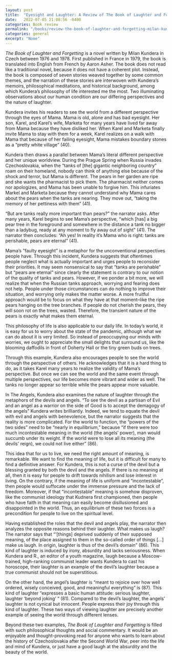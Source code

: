 ```yaml
---
layout: post
title:  "Eyesight and Laughter: A Review of The Book of Laughter and Forgetting"
date:   2022-07-05 21:08:56 -0400
categories: Book review
permalink: "/books/review-the-book-of-laughter-and-forgetting-milan-kundera/"
categories: general
excerpt: "None"
---
```


*The Book of Laughter and Forgetting* is a novel written by Milan Kundera in Czech between 1976 and 1978. First published in France in 1979, the book is translated into English from French by Aaron Asher. The book does not read like a traditional novel, because it does not have a coherent plot. Instead, the book is composed of seven stories weaved together by some common themes, and the narration of these stories are interwoven with Kundera’s memoirs, philosophical meditations, and historical background, among which Kundera’s philosophy of life interested me the most. Two illuminating observations about our human condition are our differing perspectives and the nature of laughter. 

Kundera invites his readers to see the world from a different perspective through the eyes of Mama. Mama is old, alone and has bad eyesight. Her son, Karel, and Karel’s wife, Marketa for many years have lived far away from Mama because they have disliked her. When Karel and Marketa finally invite Mama to stay with them for a week, Karel realizes on a walk with Mama that because of her failing eyesight, Mama mistakes boundary stones as a “pretty white village” (40). 

Kundera then draws a parallel between Mama’s literal different perspective and her unique worldview. During the Prague Spring when Russia invades Czechoslovakia, when the “tanks of [the] gigantic neighboring country” roam on their homeland, nobody can think of anything else because of the shock and terror, but Mama is different. The pears in her garden are ripe and she wants the pharmacist to pick them. The pharmacist neither comes nor apologizes, and Mama has been unable to forgive him. This infuriates Markel and Marketa because they cannot understand why Mama cares about the pears when the tanks are nearing. They move out, “taking the memory of her pettiness with them” (41). 
	
“But are tanks really more important than pears?” the narrator asks. After  many years, Karel begins to see Mama’s perspective, “which [has] a big pear tree in the foreground and somewhere in the distance a tank no bigger than a ladybug, ready at any moment to fly away out of sight” (41). The narrator then concludes: “Ah yes! In reality it’s Mama who is right: tanks are perishable, pears are eternal” (41). 

Mama’s “faulty eyesight” is a metaphor for the unconventional perspectives people have. Through this incident, Kundera suggests that oftentimes people neglect what is actually important and urges people to reconsider their priorities. It may seem nonsensical to say that “tanks are perishable” but “pears are eternal” since clearly the statement is contrary to our notion of the quality of tanks and pears. However, if we ponder a bit more, we will realize that when the Russian tanks approach, worrying and fearing does not help. People under those circumstances can do nothing to improve their situation, and worrying only makes the matter worse. A more fruitful approach would be to focus on what they have at that moment–like the ripe pears hanging on the tree branches. If people do not cherish the pears, they will soon rot on the trees, wasted. Therefore, the transient nature of the pears is exactly what makes them eternal. 

This philosophy of life is also applicable to our daily life. In today’s world, it is easy for us to worry about the state of the pandemic, although what we can do about it is very limited. So instead of preoccupying our minds with worries, we ought to appreciate the small delights that surround us, like the blooming daffodils in front of Doherty Hall or the tiny green buds on trees. 

Through this example, Kundera also encourages people to see the world through the perspective of others. He acknowledges that it is a hard thing to do, as it takes Karel many years to realize the validity of Mama’s perspective. But once we can see the world and the same event through multiple perspectives, our life becomes more vibrant and wider as well. The tanks no longer appear so terrible while the pears appear more valuable. 
	
In The Angels, Kundera also examines the nature of laughter through the metaphors of the devils and angels. “To see the devil as a partisan of Evil and an angel as a warrior on the side of Good is to accept the demagogy of the angels” Kundera writes brilliantly. Indeed, we tend to equate the devil with evil and angels with benevolence, but the narrator suggests that the reality is more complicated. For the world to function, the “powers of the two sides” need to be “nearly in equilibrium,” because “if there were too much incontestable meaning in the world (the angels’ power), man would succumb under its weight. If the world were to lose all its meaning (the devils' reign), we could not live either” (86). 

This idea that for us to live, we need the right amount of meaning, is remarkable. We want to find the meaning of life, but it is difficult for many to find a definitive answer. For Kundera, this is not a curse of the devil but a blessing granted by both the devil and the angels. If there is no meaning at all, then it is easy for people to drift towards nihilism and lose interest in living. On the contrary, if the meaning of life is uniform and “incontestable”, then people would suffocate under the immense pressure and the lack of freedom. Moreover, if that “incontestable” meaning is somehow disproven, like the communist ideology that Kudnera first championed, then people who have faith in that meaning can easily become disillusioned and disappointed in the world. Thus, an equilibrium of these two forces is a precondition for people to live on the spiritual level. 

Having established the roles that the devil and angels play, the narrator then analyzes the opposite reasons behind their laughter. What makes us laugh? The narrator says that “‘[things] deprived suddenly of their supposed meaning, of the place assigned to them in the so-called order of things [...]  make us laugh. In origin, laughter is thus of the devil’s domain” (86). This kind of laughter is induced by irony, absurdity and lacks seriousness. When Kundera and R., an editor of a youth magazine, laugh because a Moscow-trained, high-ranking communist leader wants Kundera to cast his horoscope, their laughter is an example of the devil’s laughter because a true communist should not be superstitious.  

On the other hand, the angel’s laughter is “meant to rejoice over how well ordered, wisely conceived, good, and meaningful everything” is (87). This kind of laughter “expresses a basic human attitude: serious laughter, laughter ‘beyond joking’ “ (81). Compared to the devil’s laughter, the angels’ laughter is not cynical but innocent. People express their joy through this kind of laughter. These two ways of viewing laughter are precisely another example of seeing the world through different lenses. 

Beyond these two examples, *The Book of Laughter and Forgetting* is filled with such philosophical thoughts and social commentary. It would be an enjoyable and thought-provoking read for anyone who wants to learn about the history of Czechoslovakia after the Second World War, peer into the life and mind of Kundera, or just have a good laugh at the absurdity and the beauty of the world. 
